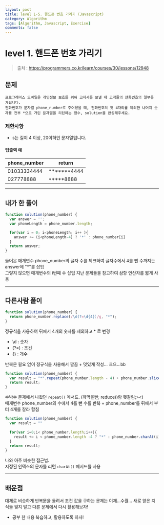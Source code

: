 ```yaml
---
layout: post
title: level 1-5. 핸드폰 번호 가리기 (Javascript)
category: Algorithm
tags: [Algorithm, Javascript, Exercise]
comments: false
---
```

# level 1. 핸드폰 번호 가리기
> 출처 : <https://programmers.co.kr/learn/courses/30/lessons/12948>

## 문제

```
프로그래머스 모바일은 개인정보 보호를 위해 고지서를 보낼 때 고객들의 전화번호의 일부를 가립니다.
전화번호가 문자열 phone_number로 주어졌을 때, 전화번호의 뒷 4자리를 제외한 나머지 숫자를 전부 *으로 가린 문자열을 리턴하는 함수, solution을 완성해주세요.
```

### 제한사항

  - s는 길이 4 이상, 20이하인 문자열입니다.

#### 입출력 예

phone_number | return 
--------- | ---------
01033334444 | *******4444
027778888 | *****8888

***

## 내가 한 풀이
```javascript
function solution(phone_number) {
  var answer = '';
  var phoneLength = phone_number.length;

  for(var i = 0; i<phoneLength; i++ ){
    answer += (i<phoneLength-4) ? '*' : phone_number[i]
  }
  return answer;
}
```
들어온 매개변수 phone_number의 글자 수를 체크하여 글자수에서 4를 뺀 수까지는 answer에 "*"를 삽입  
그렇지 않으면 매개변수의 i번째 수 삽입
지난 문제들을 참고하여 삼항 연산자를 짧게 사용
***

## 다른사람 풀이
```javascript
function solution(phone_number) {
  return phone_number.replace(/\d(?=\d{4})/g, "*");
}
```
정규식을 사용하여 뒤에서 4개의 숫자를 제외하고 * 로 변경

- \d : 숫자
- (?=) : 조건
- {} : 개수

반복문 필요 없이 정규식을 사용해서 깔끔 + 멋있게 작성... 크으...bb

```javascript
function solution(phone_number) {
  var result = "*".repeat(phone_number.length - 4) + phone_number.slice(-4);
  return result;
}
```
수박수 문제에서 나왔던 `repeat()` 메서드. (까먹을뻔; reduce()랑 헷갈림;><)  
매개변수 phone_number의 수에서 4를 뺀 수를 반복 + phone_number를 뒤에서 부터 4개를 잘라 합침

```javascript
function solution(phone_number) {
  var result = ""
  
  for(var i=0;i< phone_number.length;i++){
    result += i < phone_number.length -4 ? "*" : phone_number.charAt(i);
  }  
  return result;
}
```
나와 아주 비슷한 접근법.  
지정된 인덱스의 문자를 리턴 `charAt()` 메서드를 사용 

***

## 배운점

대체로 비슷하게 반복문을 돌려서 조건 값을 구하는 문제는 이제...수월...
새로 얻은 지식들 잊지 말고 다른 문제에서 다시 활용해보자!

- 공부 한 내용 복습하고, 활용하도록 하자!

